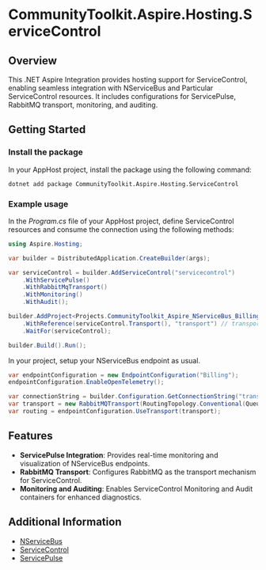 # CommunityToolkit.Aspire.Hosting.ServiceControl

## Overview

This .NET Aspire Integration provides hosting support for ServiceControl, enabling seamless integration with NServiceBus and Particular ServiceControl resources. It includes configurations for ServicePulse, RabbitMQ transport, monitoring, and auditing.

## Getting Started

### Install the package

In your AppHost project, install the package using the following command:

```dotnetcli
dotnet add package CommunityToolkit.Aspire.Hosting.ServiceControl
```

### Example usage

In the _Program.cs_ file of your AppHost project, define ServiceControl resources and consume the connection using the following methods:

```csharp
using Aspire.Hosting;

var builder = DistributedApplication.CreateBuilder(args);

var serviceControl = builder.AddServiceControl("servicecontrol")
    .WithServicePulse()
    .WithRabbitMqTransport()
    .WithMonitoring()
    .WithAudit();

builder.AddProject<Projects.CommunityToolkit_Aspire_NServiceBus_Billing>("Billing")
    .WithReference(serviceControl.Transport(), "transport") // transport is the connection string name to be used
    .WaitFor(serviceControl);

builder.Build().Run();
```

In your project, setup your NServiceBus endpoint as usual.

```csharp
var endpointConfiguration = new EndpointConfiguration("Billing");
endpointConfiguration.EnableOpenTelemetry();

var connectionString = builder.Configuration.GetConnectionString("transport"); // connection string name matching with the transport
var transport = new RabbitMQTransport(RoutingTopology.Conventional(QueueType.Quorum), connectionString);
var routing = endpointConfiguration.UseTransport(transport);
```

## Features

-   **ServicePulse Integration**: Provides real-time monitoring and visualization of NServiceBus endpoints.
-   **RabbitMQ Transport**: Configures RabbitMQ as the transport mechanism for ServiceControl.
-   **Monitoring and Auditing**: Enables ServiceControl Monitoring and Audit containers for enhanced diagnostics.

## Additional Information

-   [NServiceBus](https://docs.particular.net/nservicebus/)
-   [ServiceControl](https://docs.particular.net/servicecontrol/)
-   [ServicePulse](https://docs.particular.net/servicepulse/)

